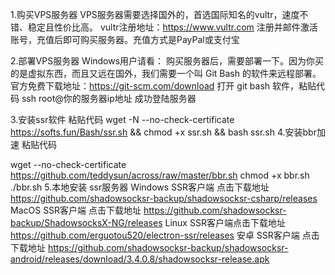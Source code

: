 1.购买VPS服务器
VPS服务器需要选择国外的，首选国际知名的vultr，速度不错、稳定且性价比高。
vultr注册地址：https://www.vultr.com
注册并邮件激活账号，充值后即可购买服务器。充值方式是PayPal或支付宝

2.部署VPS服务器
Windows用户请看：
购买服务器后，需要部署一下。因为你买的是虚拟东西，而且又远在国外，我们需要一个叫 Git Bash 的软件来远程部署。
官方免费下载地址：https://git-scm.com/download
打开 git bash 软件，粘贴代码
ssh root@你的服务器ip地址
成功登陆服务器

3.安装ssr软件
粘贴代码
wget -N --no-check-certificate https://softs.fun/Bash/ssr.sh && chmod +x ssr.sh && bash ssr.sh
4.安装bbr加速
粘贴代码

wget --no-check-certificate https://github.com/teddysun/across/raw/master/bbr.sh
  chmod +x bbr.sh
  ./bbr.sh
5.本地安装 ssr服务器
Windows SSR客户端 点击下载地址 https://github.com/shadowsocksr-backup/shadowsocksr-csharp/releases
MacOS SSR客户端 点击下载地址 https://github.com/shadowsocksr-backup/ShadowsocksX-NG/releases
Linux SSR客户端点击下载地址 https://github.com/erguotou520/electron-ssr/releases
安卓 SSR客户端 点击下载地址 https://github.com/shadowsocksr-backup/shadowsocksr-android/releases/download/3.4.0.8/shadowsocksr-release.apk
